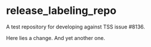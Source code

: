 # release_labeling_repo
A test repository for developing against TSS issue #8136.

Here lies a change. And yet another one.
